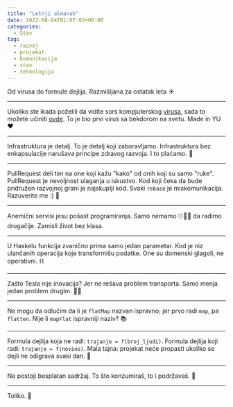 ```yaml
---
title: "Letnji almanah"
date: 2022-08-04T01:07:03+00:00
categories:
  - Stav
tag:
  - razvoj
  - projekat
  - komunikacija
  - stav
  - tehnologija
---
```


Od virusa do formule dejlija. Razmišljana za ostatak leta ☀️

<!--more-->

---- 

Ukoliko ste ikada poželili da vidite sors kompjuterskog [virusa](https://oblac.rs/kuang2/), sada to možete učiniti [ovde](https://github.com/igr/kuang2-virus/blob/main/server/weirdus.asm). To je bio prvi virus sa bekdorom na svetu. Made in YU ❤️

---- 

Infrastruktura je detalj. To je detalj koji zaboravljamo. Infrastruktura bez enkapsulacije narušava principe zdravog razvoja. I to plaćamo. 💸

---- 

PullRequest deli tim na one koji kažu "kako" od onih koji su samo "ruke". PullRequest je nevoljnost ulaganja u iskustvo. Kod koji čeka da bude pridružen razvojnoj grani je najskuplji kod. Svaki `rebase` je miskomunikacija. Razuverite me :) 🙊

---- 

Anemični servisi jesu pošast programiranja. Samo nemamo ⚾️🥎🏀 da radimo drugačije. Zamisli život bez klasa.

---- 

U Haskelu funkcija zvanično prima samo jedan parametar. Kod je niz ulančanih operacija koje transformišu podatke. One su domenski glagoli, ne operativni. ⛓

---- 

Zašto Tesla nije inovacija? Jer ne rešava problem transporta. Samo menja jedan problem drugim. 🤦‍♀️

---- 

Ne mogu da odlučim da li je `flatMap` nazvan ispravno; jer prvo radi `map`, pa `flatten`. Nije li `mapFlat` ispravniji naziv? 📚

----

Formula dejlija koja ne radi: `trajanje = f(broj_ljudi)`. Formula dejlija koji radi: `trajanje = f(novine)`. Mala tajna: projekat neće propasti ukoliko se dejli ne odigrava svaki dan. 🧪

---- 

Ne postoji besplatan sadržaj. To što konzumiraš, to i podržavaš. 💪

---- 

Toliko. 👋